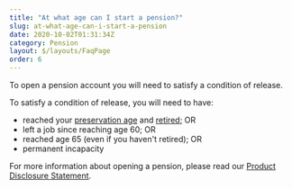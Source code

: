 ```yaml
---
title: "At what age can I start a pension?"
slug: at-what-age-can-i-start-a-pension
date: 2020-10-02T01:31:34Z
category: Pension
layout: $/layouts/FaqPage
order: 6
---
```


To open a pension account you will need to satisfy a condition of release.

To satisfy a condition of release, you will need to have:

- reached your [preservation age](https://www.ato.gov.au/super/self-managed-super-funds/paying-benefits/preservation-of-super/#preservationage) and [retired](https://www.ato.gov.au/Super/Self-managed-super-funds/Paying-benefits/Conditions-of-release/#Retirementundersuperlaws); OR
- left a job since reaching age 60; OR
- reached age 65 (even if you haven't retired); OR
- permanent incapacity

For more information about opening a pension, please read our [Product Disclosure Statement](https://www.futuresuper.com.au/pppds).
